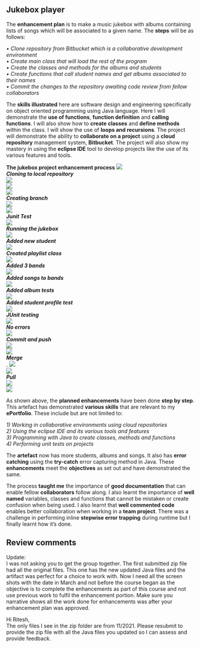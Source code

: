 <h2>Jukebox player</h2>
<p>The <b>enhancement plan</b> is to make a music jukebox with albums containing lists of songs which will be associated to a given name. The <b>steps</b> will be as follows:</p>
<p><i>• Clone repository from Bitbucket which is a collaborative development environment<br>
• Create main class that will load the rest of the program<br>
• Create the classes and methods for the albums and students<br>
• Create functions that call student names and get albums associated to their names<br>
• Commit the changes to the repository awaiting code review from fellow collaborators</i><br></p>
<p>The <b>skills illustrated</b> here are software design and engineering specifically on object oriented programming using Java language. Here I will demonstrate the <b>use of functions</b>, <b>function definition</b> and <b>calling functions</b>. I will also show how to <b>create classes</b> and <b>define methods</b> within the class. I will show the use of <b>loops and recursions</b>. The project will demonstrate the ability to <b>collaborate on a project</b> using a <b>cloud repository</b> management system, <b>Bitbucket</b>. The project will also show my mastery in using the <b>eclipse IDE</b> tool to develop projects like the use of its various features and tools.</p>

<b>The jukebox project enhancement process</b>
<img src="https://github.com/Ritesh214/Jukebox/blob/main/pics/Picture1.png"><br>
<b><i>Cloning to local repository</i></b><br>
  <img src="https://github.com/Ritesh214/Jukebox/blob/main/pics/Picture2.png"><br>
  <img src="https://github.com/Ritesh214/Jukebox/blob/main/pics/Picture3.png"><br>
  <img src="https://github.com/Ritesh214/Jukebox/blob/main/pics/Picture4.png"><br>
<b><i>Creating branch</i></b><br>
  <img src="https://github.com/Ritesh214/Jukebox/blob/main/pics/Picture5.png"><br>
  <img src="https://github.com/Ritesh214/Jukebox/blob/main/pics/Picture6.png"><br>
<b><i>Junit Test</i></b><br>
  <img src="https://github.com/Ritesh214/Jukebox/blob/main/pics/Picture7.png"><br>
<b><i>Running the jukebox</i></b><br>
  <img src="https://github.com/Ritesh214/Jukebox/blob/main/pics/Picture8.png"><br>
<b><i>Added new student</i></b><br>
  <img src="https://github.com/Ritesh214/Jukebox/blob/main/pics/Picture9.png"><br>
<b><i>Created playlist class</i></b><br>
  <img src="https://github.com/Ritesh214/Jukebox/blob/main/pics/Picture10.png"><br>
<b><i>Added 3 bands</i></b><br>
  <img src="https://github.com/Ritesh214/Jukebox/blob/main/pics/Picture11.png"><br>
<b><i>Added songs to bands</i></b><br>
  <img src="https://github.com/Ritesh214/Jukebox/blob/main/pics/Picture12.png"><br>
<b><i>Added album tests</i></b><br>
  <img src="https://github.com/Ritesh214/Jukebox/blob/main/pics/Picture13.png"><br>
<b><i>Added student profile test</i></b><br>
  <img src="https://github.com/Ritesh214/Jukebox/blob/main/pics/Picture14.png"><br>
<b><i>JUnit testing</i></b><br>
  <img src="https://github.com/Ritesh214/Jukebox/blob/main/pics/Picture15.png"><br>
<b><i>No errors</i></b><br>
  <img src="https://github.com/Ritesh214/Jukebox/blob/main/pics/Picture16.png"><br>
<b><i>Commit and push</i></b><br>
  <img src="https://github.com/Ritesh214/Jukebox/blob/main/pics/Picture17.png"><br>
  <img src="https://github.com/Ritesh214/Jukebox/blob/main/pics/Picture18.png"><br>
<b><i>Merge</i></b><br>.
  <img src="https://github.com/Ritesh214/Jukebox/blob/main/pics/Picture19.png"><br>
  <img src="https://github.com/Ritesh214/Jukebox/blob/main/pics/Picture20.png"><br>
<b><i>Pull</i></b><br>
  <img src="https://github.com/Ritesh214/Jukebox/blob/main/pics/Picture21.png"><br>
  <img src="https://github.com/Ritesh214/Jukebox/blob/main/pics/Picture22.png"><br>

<p>As shown above, the <b>planned enhancements</b> have been done <b>step by step</b>. This artefact has demonstrated <b>various skills</b> that are relevant to my <b>ePortfolio</b>. These include but are not limited to:</p>
<p><i>1) Working in collaborative environments using cloud repositories<br>
2) Using the eclipse IDE and its various tools and features<br>
3) Programming with Java to create classes, methods and functions<br>
  4) Performing unit tests on projects</i><br></p>
<p>The <b>artefact</b> now has more students, albums and songs. It also has <b>error catching</b> using the <b>try-catch</b> error capturing method in Java. These <b>enhancements</b> meet the <b>objectives</b> as set out and have demonstrated the same.</p>
<p>The process <b>taught me</b> the importance of <b>good documentation</b> that can enable fellow <b>collaborators</b> follow along. I also learnt the importance of <b>well named</b> variables, classes and functions that cannot be mistaken or create confusion when being used. I also learnt that <b>well commented code</b> enables better collaboration when working in a <b>team project</b>. There was a challenge in performing inline <b>stepwise error trapping</b> during runtime but I finally learnt how it’s done.</p>
<h2>Review comments</h2>
<p>
Update:<br>
I was not asking you to get the group together. The first submitted zip file had all the original files. This one has the new updated Java files and the artifact was perfect for a choice to work with. Now I need all the screen shots with the date in March and not before the course began as the objective is to complete the enhancements as part of this course and not use previous work to fulfil the enhancement portion. Make sure you narrative shows all the work done for enhancements was after your enhancement plan was approved.</p>
<p>Hi Ritesh,<br>
The only files I see in the zip folder are from 11/2021. Please resubmit to provide the zip file with all the Java files you updated so I can assess and provide feedback.</p>
